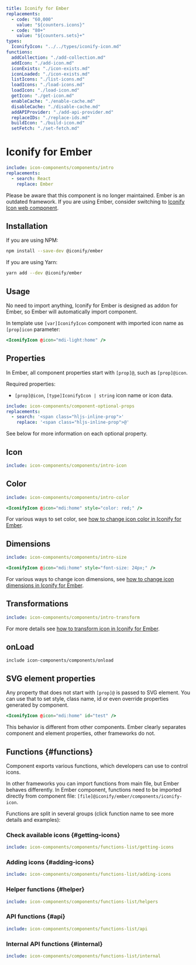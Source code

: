 ```yaml
title: Iconify for Ember
replacements:
  - code: "60,000"
    value: "${counters.icons}"
  - code: "80+"
    value: "${counters.sets}+"
types:
  IconifyIcon: "../../types/iconify-icon.md"
functions:
  addCollection: "./add-collection.md"
  addIcon: "./add-icon.md"
  iconExists: "./icon-exists.md"
  iconLoaded: "./icon-exists.md"
  listIcons: "./list-icons.md"
  loadIcons: "./load-icons.md"
  loadIcon: "./load-icon.md"
  getIcon: "./get-icon.md"
  enableCache: "./enable-cache.md"
  disableCache: "./disable-cache.md"
  addAPIProvider: "./add-api-provider.md"
  replaceIDs: "./replace-ids.md"
  buildIcon: "./build-icon.md"
  setFetch: "./set-fetch.md"
```

# Iconify for Ember

```yaml
include: icon-components/components/intro
replacements:
  - search: React
    replace: Ember
```

Please be aware that this component is no longer maintained.
Ember is an outdated framework.
If you are using Ember, consider switching to [Iconify Icon web component](/docs/iconify-icon/index.md).

## Installation

If you are using NPM:

```bash
npm install --save-dev @iconify/ember
```

If you are using Yarn:

```bash
yarn add --dev @iconify/ember
```

## Usage

No need to import anything, Iconify for Ember is designed as addon for Ember, so Ember will automatically import component.

In template use `[var]IconifyIcon` component with imported icon name as `[prop]icon` parameter:

```hbs
<IconifyIcon @icon="mdi-light:home" />
```

## Properties

In Ember, all component properties start with `[prop]@`, such as `[prop]@icon`.

Required properties:

- `[prop]@icon`, `[type]IconifyIcon | string` icon name or icon data.

```yaml
include: icon-components/component-optional-props
replacements:
  - search: '<span class="hljs-inline-prop">'
    replace: '<span class="hljs-inline-prop">@'
```

See below for more information on each optional property.

## Icon

```yaml
include: icon-components/components/intro-icon
```

## Color

```yaml
include: icon-components/components/intro-color
```

```hbs
<IconifyIcon @icon="mdi:home" style="color: red;" />
```

For various ways to set color, see [how to change icon color in Iconify for Ember](./color.md).

## Dimensions

```yaml
include: icon-components/components/intro-size
```

```hbs
<IconifyIcon @icon="mdi:home" style="font-size: 24px;" />
```

For various ways to change icon dimensions, see [how to change icon dimensions in Iconify for Ember](./dimensions.md).

## Transformations

```yaml
include: icon-components/components/intro-transform
```

For more details see [how to transform icon in Iconify for Ember](./transform.md).

## onLoad

`include icon-components/components/onload`

## SVG element properties

Any property that does not start with `[prop]@` is passed to SVG element. You can use that to set style, class name, id or even override properties generated by component.

```hbs
<IconifyIcon @icon="mdi:home" id="test" />
```

This behavior is different from other components. Ember clearly separates component and element properties, other frameworks do not.

## Functions {#functions}

Component exports various functions, which developers can use to control icons.

In other frameworks you can import functions from main file, but Ember behaves differently. In Ember component, functions need to be imported directly from component file: `[file]@iconify/ember/components/iconify-icon`.

Functions are split in several groups (click function name to see more details and examples):

### Check available icons {#getting-icons}

```yaml
include: icon-components/components/functions-list/getting-icons
```

### Adding icons {#adding-icons}

```yaml
include: icon-components/components/functions-list/adding-icons
```

### Helper functions {#helper}

```yaml
include: icon-components/components/functions-list/helpers
```

### API functions {#api}

```yaml
include: icon-components/components/functions-list/api
```

### Internal API functions {#internal}

```yaml
include: icon-components/components/functions-list/internal
```
